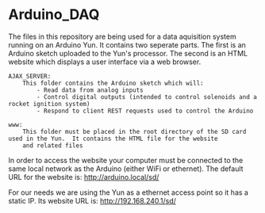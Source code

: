 Arduino_DAQ
===========
The files in this repository are being used for a data aquisition system running on an Arduino Yun.  It contains two
seperate parts.  The first is an Arduino sketch uploaded to the Yun's processor.  The second is an HTML website which displays a
user interface via a web browser.

	AJAX_SERVER:
		This folder contains the Arduino sketch which will:
			- Read data from analog inputs
			- Control digital outputs (intended to control solenoids and a rocket ignition system)
			- Respond to client REST requests used to control the Arduino
			
	www:
		This folder must be placed in the root directory of the SD card used in the Yun.  It contains the HTML file for the website
		and related files
		
In order to access the website your computer must be connected to the same local network as the Arduino (either WiFi or ethernet).
The default URL for the website is:	http://arduino.local/sd/

For our needs we are using the Yun as a ethernet access point so it has a static IP.
Its website URL is: http://192.168.240.1/sd/
